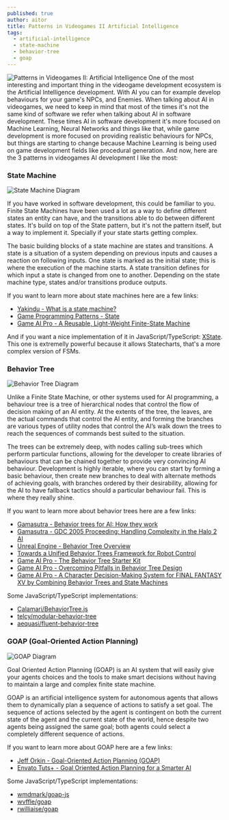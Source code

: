 ```yaml
---
published: true
author: aitor
title: Patterns in Videogames II Artificial Intelligence
tags:
  - artificial-intelligence
  - state-machine
  - behavior-tree
  - goap
---
```

![Patterns in Videogames II: Artificial Intelligence]({{site.baseurl}}/images/patterns-in-videogames-ii-artificial-intelligence.png)
One of the most interesting and important thing in the videogame development ecosystem is the Artificial Intelligence development. With AI you can for example develop behaviours for your game's NPCs, and Enemies. When talking about AI in videogames, we need to keep in mind that most of the times it's not the same kind of software we refer when talking about AI in software development. These times AI in software development it's more focused on Machine Learning, Neural Networks and things like that, while game development is more focused on providing realistic behaviours for NPCs, but things are starting to change because Machine Learning is being used on game development fields like procedural generation.
And now, here are the 3 patterns in videogames AI development I like the most:

### State Machine

![State Machine Diagram](http://www.plantuml.com/plantuml/png/SoWkIImgAStDuOhMYbNGrRLJy4zBu-824WeWTfw2bK9IQKb9Vbv1KMfnSMeA5r08eWX3nY4rBmLe4000)

If you have worked in software development, this could be familiar to you. Finite State Machines have been used a lot as a way to define different states an entity can have, and the transitions able to do between different states. It's build on top of the State pattern, but it's not the pattern itself, but a way to implement it. Specially if your state starts getting complex.

The basic building blocks of a state machine are states and transitions. A state is a situation of a system depending on previous inputs and causes a reaction on following inputs. One state is marked as the initial state; this is where the execution of the machine starts. A state transition defines for which input a state is changed from one to another. Depending on the state machine type, states and/or transitions produce outputs.

If you want to learn more about state machines here are a few links:
- [Yakindu - What is a state machine?](https://www.itemis.com/en/yakindu/state-machine/documentation/user-guide/overview_what_are_state_machines)
- [Game Programming Patterns - State](https://gameprogrammingpatterns.com/state.html)
- [Game AI Pro - A Reusable, Light-Weight
Finite-State Machine](http://www.gameaipro.com/GameAIPro3/GameAIPro3_Chapter12_A_Reusable_Light-Weight_Finite-State_Machine.pdf)

And if you want a nice implementation of it in JavaScript/TypeScript:
[XState](https://xstate.js.org/docs/). This one is extremelly powerful because it allows Statecharts, that's a more complex version of FSMs.

### Behavior Tree

![Behavior Tree Diagram](http://www.plantuml.com/plantuml/png/SoWkIImgAStDuOhMYbNGrRLJ24ujB4tDIqxbueAn57HJyilpW5BXYJdP8Vak-Vb5Q79WRJcfoIL06HW3BkDVa9hdaeyfWx0g7ejKRc9n1efDyN2vqBoS_EHiL4aCs-9nE3-ZAByqFGEx7vnpyejJmL8EgNafm4010000)

Unlike a Finite State Machine, or other systems used for AI programming, a behaviour tree is a tree of hierarchical nodes that control the flow of decision making of an AI entity. At the extents of the tree, the leaves, are the actual commands that control the AI entity, and forming the branches are various types of utility nodes that control the AI’s walk down the trees to reach the sequences of commands best suited to the situation.

The trees can be extremely deep, with nodes calling sub-trees which perform particular functions, allowing for the developer to create libraries of behaviours that can be chained together to provide very convincing AI behaviour. Development is highly iterable, where you can start by forming a basic behaviour, then create new branches to deal with alternate methods of achieving goals, with branches ordered by their desirability, allowing for the AI to have fallback tactics should a particular behaviour fail. This is where they really shine.

If you want to learn more about behavior trees here are a few links:
- [Gamasutra - Behavior trees for AI: How they work](https://www.gamasutra.com/blogs/ChrisSimpson/20140717/221339/Behavior_trees_for_AI_How_they_work.php)
- [Gamasutra - GDC 2005 Proceeding: Handling Complexity in the Halo 2 AI](https://www.gamasutra.com/view/feature/130663/gdc_2005_proceeding_handling_.php)
- [Unreal Engine - Behavior Tree Overview](https://docs.unrealengine.com/en-US/InteractiveExperiences/ArtificialIntelligence/BehaviorTrees/BehaviorTreesOverview/index.html)
- [Towards a Unified Behavior Trees Framework for Robot Control](https://www.csc.kth.se/~miccol/Michele_Colledanchise/Publications_files/2013_ICRA_mcko.pdf)
- [Game AI Pro - The Behavior Tree Starter Kit](http://www.gameaipro.com/GameAIPro/GameAIPro_Chapter06_The_Behavior_Tree_Starter_Kit.pdf)
- [Game AI Pro - Overcoming Pitfalls
in Behavior Tree Design](http://www.gameaipro.com/GameAIPro3/GameAIPro3_Chapter09_Overcoming_Pitfalls_in_Behavior_Tree_Design.pdf)
- [Game AI Pro - A Character Decision-Making
System for FINAL FANTASY XV
by Combining Behavior
Trees and State Machines](http://www.gameaipro.com/GameAIPro3/GameAIPro3_Chapter11_A_Character_Decision-Making_System_for_FINAL_FANTASY_XV_by_Combining_Behavior_Trees_and_State_Machines.pdf)

Some JavaScript/TypeScript implementations:
- [Calamari/BehaviorTree.js](https://github.com/Calamari/BehaviorTree.js)
- [telcy/modular-behavior-tree](https://github.com/telcy/modular-behavior-tree)
- [aequasi/fluent-behavior-tree](https://github.com/aequasi/fluent-behavior-tree)

### GOAP (Goal-Oriented Action Planning)

![GOAP Diagram](http://www.plantuml.com/plantuml/png/SoWkIImgAStDuOhMYbNGrRLJ20O9S761AGNTbFpoFA2WHs9HMMfnINX6Qc99V1cQf5jcNaf8VduE5um1bmajJWNnuxbW3Em6map4q5V1vP2Qbm9q7G00)

Goal Oriented Action Planning (GOAP) is an AI system that will easily give your agents choices and the tools to make smart decisions without having to maintain a large and complex finite state machine.

GOAP is an artificial intelligence system for autonomous agents that allows them to dynamically plan a sequence of actions to satisfy a set goal. The sequence of actions selected by the agent is contingent on both the current state of the agent and the current state of the world, hence despite two agents being assigned the same goal; both agents could select a completely different sequence of actions.

If you want to learn more about GOAP here are a few links:
- [Jeff Orkin - Goal-Oriented Action Planning (GOAP)](http://alumni.media.mit.edu/~jorkin/goap.html)
- [Envato Tuts+ - Goal Oriented Action Planning for a Smarter AI](https://gamedevelopment.tutsplus.com/tutorials/goal-oriented-action-planning-for-a-smarter-ai--cms-20793)

Some JavaScript/TypeScript implementations:
- [wmdmark/goap-js](https://github.com/wmdmark/goap-js)
- [wvffle/goap](https://github.com/wvffle/goap)
- [rwilliaise/goap](https://github.com/rwilliaise/goap)
